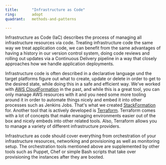 ```yaml
---
title:      "Infrastructure as Code"
ring:       adopt
quadrant:   methods-and-patterns

---
```


Infrastructure as Code (IaC) describes the process of managing all infrastructure resources via code. Treating infrastructure code the same way we treat application code, we can benefit from the same advantages of having a history in our version control system, doing code reviews and rolling out updates via a Continuous Delivery pipeline in a way that closely approaches how we handle application deployments.

Infrastructure code is often described in a declarative language und the target platforms figure out what to create, update or delete in order to get to the desired state, while doing this in a safe and efficient way. We've worked with [AWS CloudFormation](https://aws.amazon.com/de/cloudformation/) in the past, and while this is a great tool, you can only manage AWS resources with it and you need some more tooling around it in order to automate things nicely and embed it into other processes such as Jenkins Jobs. That's what we created [StackFormation](https://github.com/AOEpeople/StackFormation) for. Another tool that is actively developed is [Terraform](https://www.terraform.io/). Terraform comes with a lot of concepts that make managing environments easier out of the box and nicely embeds into other related tools. Also, Terraform allows you to manage a variety of different infrastructure providers.

Infrastructure as code should cover everything from orchestration of your infrastructure resources, networking and provisioning as well as monitoring setup. The orchestration tools mentioned above are supplemented by other tools such as Puppet, Chef or simple Bash scripts that take over provisioning the instances after they are booted.
